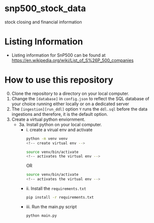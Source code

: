 # snp500_stock_data
stock closing and financial information

# Listing Information
- Listing information for SnP500 can be found at https://en.wikipedia.org/wiki/List_of_S%26P_500_companies

# How to use this repository
0. Clone the repository to a directory on your local computer.
1. Change the `[database]` in `config.json` to reflect the SQL database of your choice running either locally or on a dedicated server
2. The `[ingestion][run_ddl]` option `Y` runs the `ddl.sql` before the data ingestions and therefore, it is the default option.
3. Create a virtual python enviornment.
    - 3a. Install python on your local computer.
        - i. create a virual env and activate  
            ```bash
            python -m venv venv
            <!-- create virtual env -->
            ```
            ```bash
            source venv/bin/activate
            <!-- activates the virtual env -->
            ```
            OR
            ```bash
            source venv/bin/activate
            <!-- activates the virtual env -->
            ```
        - ii. Install the `requirements.txt`
            ```bash
            pip install -r requirements.txt
            ```
        - iii. Run the main.py script
            ```bash
            python main.py
            ```
